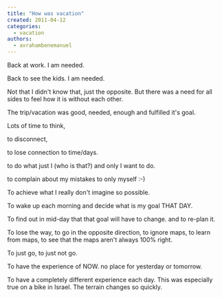 ```yaml
---
title: "How was vacation"
created: 2011-04-12
categories: 
  - vacation
authors: 
  - avrahambenemanuel
---
```

Back at work. I am needed.

Back to see the kids. I am needed.

Not that I didn't know that, just the opposite. But there was a need for all sides to feel how it is without each other.

The trip/vacation was good, needed,  enough and fulfilled it's goal.

Lots of time to think,

to disconnect,

to lose connection to time/days.

to do what just I (who is that?) and only I want to do.

to complain about my mistakes to only myself :-)

To achieve what I really don't imagine so possible.

To wake up each morning and decide what is my goal THAT DAY.

To find out in mid-day that that goal will have to change. and to re-plan it.

To lose the way, to go in the opposite direction, to ignore maps, to learn from maps, to see that the maps aren't always 100% right.

To just go, to just not go.

To have the experience of NOW. no place for yesterday or tomorrow.

To have a completely different experience each day. This was especially true on a bike in Israel. The terrain changes so quickly.
